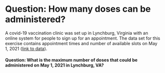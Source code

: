 # Question: How many doses can be administered?
A covid-19 vaccination clinic was set up in Lynchburg, Virginia with an online system for people to sign up for an appointment. 
The data set for this exercise contains appointment times and number of available slots on May 1, 2021 ([link to data](2021-04-05-lynchburg-vax-center-raw-data.txt)).

#### Question: What is the maximum number of doses that could be administered on May 1, 2021 in Lynchburg, VA?
